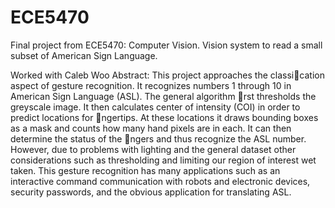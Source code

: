 ECE5470
=======

Final project from ECE5470: Computer Vision. Vision system to read a small subset of American Sign Language.

Worked with Caleb Woo
Abstract:
This project approaches the classication aspect of gesture recognition. It recognizes numbers 1
through 10 in American Sign Language (ASL). The general algorithm rst thresholds the greyscale
image. It then calculates center of intensity (COI) in order to predict locations for ngertips. At
these locations it draws bounding boxes as a mask and counts how many hand pixels are in each.
It can then determine the status of the ngers and thus recognize the ASL number. However, due
to problems with lighting and the general dataset other considerations such as thresholding and
limiting our region of interest wet taken. This gesture recognition has many applications such as an
interactive command communication with robots and electronic devices, security passwords, and
the obvious application for translating ASL.

